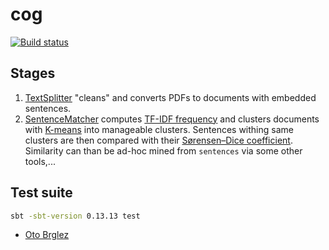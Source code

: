 # cog

[![Build status][build-status-image]][build-status]

## Stages

1. [TextSplitter] "cleans" and converts PDFs to documents with embedded sentences.
2. [SentenceMatcher] computes [TF-IDF frequency][tf-idf] and clusters documents with [K-means][k-means] into
manageable clusters. Sentences withing same clusters are then compared with their [Sørensen–Dice coefficient][fuzzy-similarity].
Similarity can than be ad-hoc mined from `sentences` via some other tools,...

## Test suite

```bash
sbt -sbt-version 0.13.13 test
```

- [Oto Brglez](https://github.com/otobrglez/cog)


[LemmaGen]: http://lemmatise.ijs.si/
[TextSplitter]: ./src/main/scala/TextSplitter.scala
[SentenceMatcher]: ./src/main/scala/SentenceMatcher.scala
[build-status]: https://travis-ci.org/univizor/cog
[build-status-image]: https://travis-ci.org/univizor/cog.svg?branch=master
[tf-idf]: https://en.wikipedia.org/wiki/Tf%E2%80%93idf
[k-means]: https://en.wikipedia.org/wiki/K-means%2B%2B
[fuzzy-similarity]: https://en.wikipedia.org/wiki/S%C3%B8rensen%E2%80%93Dice_coefficient
